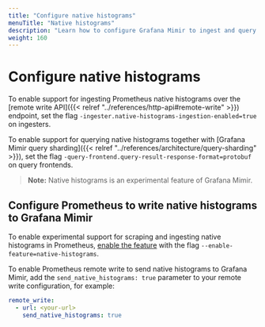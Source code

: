 ```yaml
---
title: "Configure native histograms"
menuTitle: "Native histograms"
description: "Learn how to configure Grafana Mimir to ingest and query native histograms."
weight: 160
---
```


# Configure native histograms

To enable support for ingesting Prometheus native histograms over the [remote write API]({{< relref "../references/http-api#remote-write" >}}) endpoint, set the flag `-ingester.native-histograms-ingestion-enabled=true` on ingesters.

To enable support for querying native histograms together with [Grafana Mimir query sharding]({{< relref "../references/architecture/query-sharding" >}}), set the flag `-query-frontend.query-result-response-format=protobuf` on query frontends.

> **Note:** Native histograms is an experimental feature of Grafana Mimir.

## Configure Prometheus to write native histograms to Grafana Mimir

To enable experimental support for scraping and ingesting native histograms in Prometheus, [enable the feature](https://prometheus.io/docs/prometheus/latest/feature_flags/#native-histograms) with the flag `--enable-feature=native-histograms`.

To enable Prometheus remote write to send native histograms to Grafana Mimir, add the `send_native_histograms: true` parameter to your remote write configuration, for example:

```yaml
remote_write:
  - url: <your-url>
    send_native_histograms: true
```
